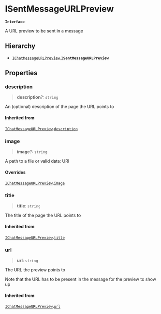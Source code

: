 # ISentMessageURLPreview

**`Interface`**

A URL preview to be sent in a message

## Hierarchy

* [`IChatMessageURLPreview`](interface.ichatmessageurlpreview.md).**`ISentMessageURLPreview`**

## Properties

### description

> **description**?: `string`

An (optional) description of the page the URL points to

#### Inherited from

[`IChatMessageURLPreview`](interface.ichatmessageurlpreview.md).[`description`](interface.ichatmessageurlpreview.md#description)

### image

> **image**?: `string`

A path to a file or valid data: URI

#### Overrides

[`IChatMessageURLPreview`](interface.ichatmessageurlpreview.md).[`image`](interface.ichatmessageurlpreview.md#image)

### title

> **title**: `string`

The title of the page the URL points to

#### Inherited from

[`IChatMessageURLPreview`](interface.ichatmessageurlpreview.md).[`title`](interface.ichatmessageurlpreview.md#title)

### url

> **url**: `string`

The URL the preview points to

Note that the URL has to be present in the message for the preview to show up

#### Inherited from

[`IChatMessageURLPreview`](interface.ichatmessageurlpreview.md).[`url`](interface.ichatmessageurlpreview.md#url)
